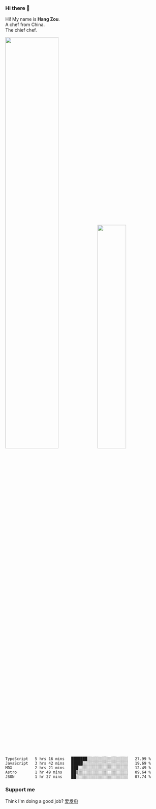 ### Hi there 👋

Hi! My name is **Hang Zou**.  
A chef from China.  
The chief chef.

<img align="" width="57.5%" src="https://github-readme-stats.vercel.app/api?username=zouhangwithsweet&hide_title=true&hide_border=true&show_icons=true&include_all_commits=true&line_height=21" /><img align="" width="42.4%" src="https://github-readme-stats.vercel.app/api/top-langs/?username=zouhangwithsweet&hide_title=true&hide_border=true&layout=compact" />

<!--START_SECTION:waka-->

```text
TypeScript   5 hrs 16 mins   ███████░░░░░░░░░░░░░░░░░░   27.99 %
JavaScript   3 hrs 42 mins   █████░░░░░░░░░░░░░░░░░░░░   19.69 %
MDX          2 hrs 21 mins   ███░░░░░░░░░░░░░░░░░░░░░░   12.49 %
Astro        1 hr 49 mins    ██▒░░░░░░░░░░░░░░░░░░░░░░   09.64 %
JSON         1 hr 27 mins    ██░░░░░░░░░░░░░░░░░░░░░░░   07.74 %
```

<!--END_SECTION:waka-->

### Support me

Think I'm doing a good job? [爱发电](https://afdian.net/@zouhangsweet)
